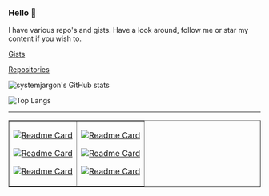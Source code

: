 ### Hello 👋

I have various repo's and gists. Have a look around, follow me or star my content if you wish to.


[Gists](https://gist.github.com/SystemJargon)

[Repositories](https://github.com/SystemJargon?tab=repositories)

![systemjargon's GitHub stats](https://github-readme-stats.vercel.app/api?username=systemjargon&show_icons=true&theme=dark&count_private=true&border_radius=40)

![Top Langs](https://github-readme-stats.vercel.app/api/top-langs/?username=systemjargon&show_icons=true&theme=dark&count_private=true&border_radius=40&langs_count=8)

----

<table border="1">

<tr border="1">
<td border="1">

[![Readme Card](https://github-readme-stats.vercel.app/api/pin/?username=systemjargon&repo=pi-hole)](https://github.com/systemjargon/pi-hole)

[![Readme Card](https://github-readme-stats.vercel.app/api/pin/?username=systemjargon&repo=allowlists)](https://github.com/systemjargon/allowlists)

[![Readme Card](https://github-readme-stats.vercel.app/api/pin/?username=systemjargon&repo=password-dictionaries)](https://github.com/systemjargon/password-dictionaries)






</td>

<td border="1">

[![Readme Card](https://github-readme-stats.vercel.app/api/pin/?username=systemjargon&repo=adguardhome)](https://github.com/systemjargon/adguardhome)

[![Readme Card](https://github-readme-stats.vercel.app/api/pin/?username=systemjargon&repo=blocklists)](https://github.com/systemjargon/blocklists)

[![Readme Card](https://github-readme-stats.vercel.app/api/pin/?username=systemjargon&repo=infosec-windows-2022)](https://github.com/systemjargon/infosec-windows-2022)

</td>
</tr>
</table>
